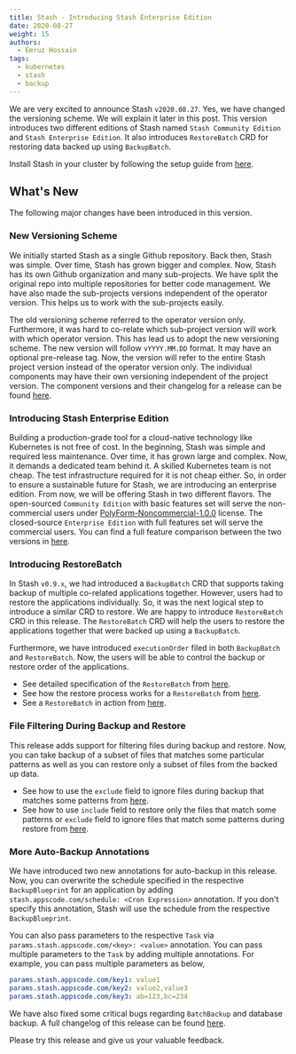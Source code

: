 ```yaml
---
title: Stash - Introducing Stash Enterprise Edition
date: 2020-08-27
weight: 15
authors:
  - Emruz Hossain
tags:
  - kubernetes
  - stash
  - backup
---
```


We are very excited to announce Stash `v2020.08.27`. Yes, we have changed the versioning scheme. We will explain it later in this post. This version introduces two different editions of Stash named `Stash Community Edition` and `Stash Enterprise Edition`. It also introduces `RestoreBatch` CRD for restoring data backed up using `BackupBatch`.

Install Stash in your cluster by following the setup guide from [here](https://stash.run/docs/latest/setup/).

## What's New

The following major changes have been introduced in this version.

### New Versioning Scheme

We initially started Stash as a single Github repository. Back then, Stash was simple. Over time, Stash has grown bigger and complex. Now, Stash has its own Github organization and many sub-projects. We have split the original repo into multiple repositories for better code management. We have also made the sub-projects versions independent of the operator version. This helps us to work with the sub-projects easily.

The old versioning scheme referred to the operator version only. Furthermore, it was hard to co-relate which sub-project version will work with which operator version. This has lead us to adopt the new versioning scheme. The new version will follow `vYYYY.MM.DD` format. It may have an optional pre-release tag. Now, the version will refer to the entire Stash project version instead of the operator version only. The individual components may have their own versioning independent of the project version. The component versions and their changelog for a release can be found [here](https://github.com/stashed/CHANGELOG/tree/master/releases).

### Introducing Stash Enterprise Edition

Building a production-grade tool for a cloud-native technology like Kubernetes is not free of cost. In the beginning, Stash was simple and required less maintenance. Over time, it has grown large and complex. Now, it demands a dedicated team behind it. A skilled Kubernetes team is not cheap. The test infrastructure required for it is not cheap either. So, in order to ensure a sustainable future for Stash, we are introducing an enterprise edition. From now, we will be offering Stash in two different flavors. The open-sourced `Community Edition` with basic features set will serve the non-commercial users under [PolyForm-Noncommercial-1.0.0](https://github.com/stashed/stash/blob/master/LICENSE.md) license. The closed-source `Enterprise Edition` with full features set will serve the commercial users. You can find a full feature comparison between the two versions in [here](https://stash.run/docs/latest/concepts/what-is-stash/overview/).

### Introducing RestoreBatch

In Stash `v0.9.x`, we had introduced a `BackupBatch` CRD that supports taking backup of multiple co-related applications together. However, users had to restore the applications individually. So, it was the next logical step to introduce a similar CRD to restore. We are happy to introduce `RestoreBatch` CRD in this release. The `RestoreBatch` CRD will help the users to restore the applications together that were backed up using a `BackupBatch`.

Furthermore, we have introduced `executionOrder` filed in both `BackupBatch` and `RestoreBatch`. Now, the users will be able to control the backup or restore order of the applications.

- See detailed specification of the `RestoreBatch` from [here](https://stash.run/docs/latest/concepts/crds/restoresession/).
- See how the restore process works for a `RestoreBatch` from [here](https://stash.run/docs/latest/guides/latest/batch-backup/overview/).
- See a `RestoreBatch` in action from [here](https://stash.run/docs/latest/guides/latest/batch-backup/batch-backup/).

### File Filtering During Backup and Restore

This release adds support for filtering files during backup and restore. Now, you can take backup of a subset of files that matches some particular patterns as well as you can restore only a subset of files from the backed up data.

- See how to use the `exclude` field to ignore files during backup that matches some patterns from [here](https://stash.run/docs/latest/concepts/crds/backupconfiguration/).
- See how to use `include` field to restore only the files that match some patterns or `exclude` field to ignore files that match some patterns during restore from [here](https://stash.run/docs/latest/concepts/crds/restoresession/).

### More Auto-Backup Annotations

We have introduced two new annotations for auto-backup in this release. Now, you can overwrite the schedule specified in the respective `BackupBlueprint` for an application by adding ` stash.appscode.com/schedule: <Cron Expression>` annotation. If you don't specify this annotation, Stash will use the schedule from the respective `BackupBlueprint`.

You can also pass parameters to the respective `Task` via `params.stash.appscode.com/<key>: <value>` annotation. You can pass multiple parameters to the `Task` by adding multiple annotations. For example, you can pass multiple parameters as below,

```yaml
params.stash.appscode.com/key1: value1
params.stash.appscode.com/key2: value2,value3
params.stash.appscode.com/key3: ab=123,bc=234
```

We have also fixed some critical bugs regarding `BatchBackup` and database backup. A full changelog of this release can be found [here](https://github.com/stashed/CHANGELOG/tree/master/releases/v2020.08.27).

Please try this release and give us your valuable feedback.
